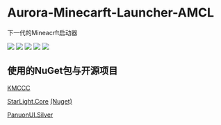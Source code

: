 # Aurora-Minecarft-Launcher-AMCL
下一代的Mineacrft启动器

[![](https://img.shields.io/badge/V%20ME-50-red?style=for-the-badge&logo=kfc&logoColor=red)](https://afdian.net/@thzstudent)
[![](https://img.shields.io/badge/We%20Are-POOR-946ce6?style=for-the-badge&logo=cashapp&logoColor=bb9aff)](https://afdian.net/@thzstudent)
[![](https://img.shields.io/github/forks/Aurora-Studio-Team/Aurora-Minecarft-Launcher-AMCL?style=for-the-badge)](Aurora-Studio-Team/Aurora-Minecarft-Launcher-AMCL)
[![](https://img.shields.io/github/stars/Aurora-Studio-Team/Aurora-Minecarft-Launcher-AMCL?style=for-the-badge)](https://www.youtube.com/watch?v=dQw4w9WgXcQ)
[![](https://img.shields.io/badge/License-GPL3.0-A31F34?logo=CSharp&logoColor=ffffff&style=for-the-badge)](https://github.com/Aurora-Studio-Team/Aurora-Minecarft-Launcher-AMCL/blob/master/LICENSE.txt)

## 使用的NuGet包与开源项目
[KMCCC](https://github.com/MineStudio/KMCCC)

[StarLight.Core](https://github.com/Ink-Marks-Studio/StarLight.Core) [(Nuget)](https://www.nuget.org/packages/StarLight_Core)

[PanuonUI.Silver](https://github.com/Mochengvia/PanuonUI.Silver)
